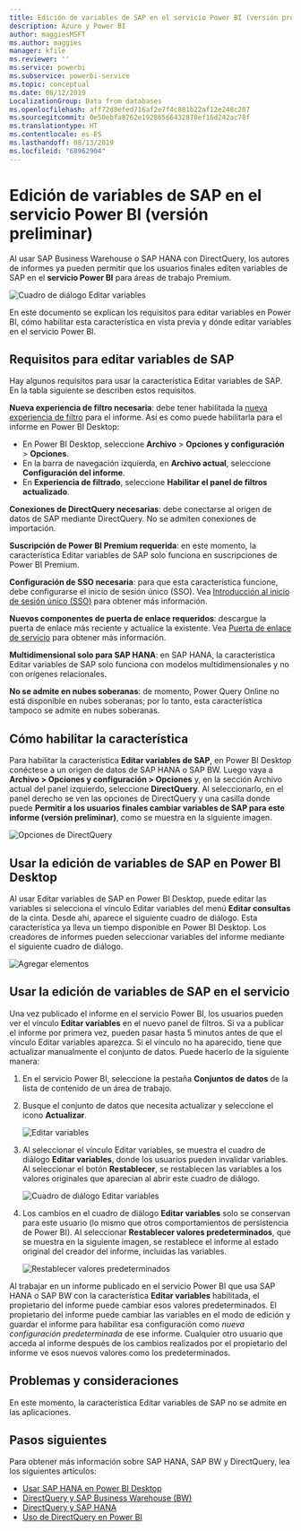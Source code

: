 ```yaml
---
title: Edición de variables de SAP en el servicio Power BI (versión preliminar)
description: Azure y Power BI
author: maggiesMSFT
ms.author: maggies
manager: kfile
ms.reviewer: ''
ms.service: powerbi
ms.subservice: powerbi-service
ms.topic: conceptual
ms.date: 08/12/2019
LocalizationGroup: Data from databases
ms.openlocfilehash: aff72d8efed716af2e7f4c881b22af12e248c207
ms.sourcegitcommit: 0e50ebfa8762e19286566432870ef16d242ac78f
ms.translationtype: HT
ms.contentlocale: es-ES
ms.lasthandoff: 08/13/2019
ms.locfileid: "68962904"
---
```

# <a name="edit-sap-variables-in-the-power-bi-service-preview"></a>Edición de variables de SAP en el servicio Power BI (versión preliminar)

Al usar SAP Business Warehouse o SAP HANA con DirectQuery, los autores de informes ya pueden permitir que los usuarios finales editen variables de SAP en el **servicio Power BI** para áreas de trabajo Premium.

![Cuadro de diálogo Editar variables](media/service-edit-sap-variables/sap-edit-variables-dialog.png)

En este documento se explican los requisitos para editar variables en Power BI, cómo habilitar esta característica en vista previa y dónde editar variables en el servicio Power BI.

## <a name="requirements-for-sap-edit-variables"></a>Requisitos para editar variables de SAP

Hay algunos requisitos para usar la característica Editar variables de SAP. En la tabla siguiente se describen estos requisitos.

**Nueva experiencia de filtro necesaria**: debe tener habilitada la [nueva experiencia de filtro](power-bi-report-filter.md) para el informe. Así es como puede habilitarla para el informe en Power BI Desktop:
- En Power BI Desktop, seleccione **Archivo** > **Opciones y configuración** > **Opciones**.
- En la barra de navegación izquierda, en **Archivo actual**, seleccione **Configuración del informe**.
- En **Experiencia de filtrado**, seleccione **Habilitar el panel de filtros actualizado**.

**Conexiones de DirectQuery necesarias**: debe conectarse al origen de datos de SAP mediante DirectQuery. No se admiten conexiones de importación.

**Suscripción de Power BI Premium requerida**: en este momento, la característica Editar variables de SAP solo funciona en suscripciones de Power BI Premium.

**Configuración de SSO necesaria**: para que esta característica funcione, debe configurarse el inicio de sesión único (SSO). Vea [Introducción al inicio de sesión único (SSO)](service-gateway-sso-overview.md) para obtener más información.

**Nuevos componentes de puerta de enlace requeridos**: descargue la puerta de enlace más reciente y actualice la existente. Vea [Puerta de enlace de servicio](service-gateway-onprem.md) para obtener más información.

**Multidimensional solo para SAP HANA**: en SAP HANA, la característica Editar variables de SAP solo funciona con modelos multidimensionales y no con orígenes relacionales.

**No se admite en nubes soberanas**: de momento, Power Query Online no está disponible en nubes soberanas; por lo tanto, esta característica tampoco se admite en nubes soberanas.

## <a name="how-to-enable-the-feature"></a>Cómo habilitar la característica

Para habilitar la característica **Editar variables de SAP**, en Power BI Desktop conéctese a un origen de datos de SAP HANA o SAP BW. Luego vaya a **Archivo > Opciones y configuración > Opciones** y, en la sección Archivo actual del panel izquierdo, seleccione **DirectQuery**. Al seleccionarlo, en el panel derecho se ven las opciones de DirectQuery y una casilla donde puede **Permitir a los usuarios finales cambiar variables de SAP para este informe (versión preliminar)**, como se muestra en la siguiente imagen.

![Opciones de DirectQuery](media/service-edit-sap-variables/sap-preview-setting-in-desktop.png)

## <a name="use-sap-edit-variables-in-power-bi-desktop"></a>Usar la edición de variables de SAP en Power BI Desktop

Al usar Editar variables de SAP en Power BI Desktop, puede editar las variables si selecciona el vínculo Editar variables del menú **Editar consultas** de la cinta. Desde ahí, aparece el siguiente cuadro de diálogo. Esta característica ya lleva un tiempo disponible en Power BI Desktop. Los creadores de informes pueden seleccionar variables del informe mediante el siguiente cuadro de diálogo.

![Agregar elementos](media/service-edit-sap-variables/sap-variables-add-items.png)

## <a name="use-sap-edit-variables-in-the-service"></a>Usar la edición de variables de SAP en el servicio

Una vez publicado el informe en el servicio Power BI, los usuarios pueden ver el vínculo **Editar variables** en el nuevo panel de filtros. Si va a publicar el informe por primera vez, pueden pasar hasta 5 minutos antes de que el vínculo Editar variables aparezca. Si el vínculo no ha aparecido, tiene que actualizar manualmente el conjunto de datos.
Puede hacerlo de la siguiente manera:

1. En el servicio Power BI, seleccione la pestaña **Conjuntos de datos** de la lista de contenido de un área de trabajo.

2. Busque el conjunto de datos que necesita actualizar y seleccione el icono **Actualizar**.

    ![Editar variables](media/service-edit-sap-variables/sap-edit-variables-link.png)

3. Al seleccionar el vínculo Editar variables, se muestra el cuadro de diálogo **Editar variables**, donde los usuarios pueden invalidar variables. Al seleccionar el botón **Restablecer**, se restablecen las variables a los valores originales que aparecían al abrir este cuadro de diálogo.

    ![Cuadro de diálogo Editar variables](media/service-edit-sap-variables/sap-edit-variables-dialog.png)

4. Los cambios en el cuadro de diálogo **Editar variables** solo se conservan para este usuario (lo mismo que otros comportamientos de persistencia de Power BI). Al seleccionar **Restablecer valores predeterminados**, que se muestra en la siguiente imagen, se restablece el informe al estado original del creador del informe, incluidas las variables.

    ![Restablecer valores predeterminados](media/service-edit-sap-variables/reset-to-default.png)

Al trabajar en un informe publicado en el servicio Power BI que usa SAP HANA o SAP BW con la característica **Editar variables** habilitada, el propietario del informe puede cambiar esos valores predeterminados. El propietario del informe puede cambiar las variables en el modo de edición y guardar el informe para habilitar esa configuración como *nueva configuración predeterminada* de ese informe. Cualquier otro usuario que acceda al informe después de los cambios realizados por el propietario del informe ve esos nuevos valores como los predeterminados.

## <a name="issues-and-considerations"></a>Problemas y consideraciones

En este momento, la característica Editar variables de SAP no se admite en las aplicaciones.

## <a name="next-steps"></a>Pasos siguientes

Para obtener más información sobre SAP HANA, SAP BW y DirectQuery, lea los siguientes artículos:

- [Usar SAP HANA en Power BI Desktop](desktop-sap-hana.md)
- [DirectQuery y SAP Business Warehouse (BW)](desktop-directquery-sap-bw.md)
- [DirectQuery y SAP HANA](desktop-directquery-sap-hana.md)
- [Uso de DirectQuery en Power BI](desktop-directquery-about.md)